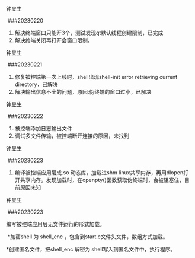钟昱生

 ###20230220

1. 解决终端窗口只能开3个，测试发现qt默认线程创建限制，已完成
2. 解决终端关闭再打开会窗口限制。

钟昱生

 ###20230221

1. 修复被控端第一次上线时，shell出现shell-init error retrieving current directory，已解决
2. 解决输出信息不全的问题，原因:伪终端的窗口过小，已解决

钟昱生

 ###20230222

1. 被控端添加日志输出文件
2. 调试多文件传输，被控端断开连接的原因，未找到

钟昱生

 ###20230223

1. 编译被控端应用层成.so 动态库，加载进shm linux共享内存，再用dlopen打开共享内存。发现加载时，在openpty()函数获取伪终端时，会被阻塞住，目前原因未知

钟昱生

 ###20230223

  编写被控端应用层无文件运行的形式加载。

​		*加密shell  为 shell_enc ，包含到start.c文件头文件，数组方式加载。

   *创建匿名文件，把shell_enc 解密为 shell写入到匿名文件中，执行程序。

